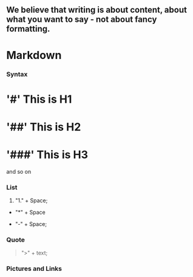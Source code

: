 ## We believe that writing is about content, about what you want to say - not about fancy formatting.

# Markdown

### Syntax

# '#' This is H1
# '##' This is H2
# '###' This is H3

and so on

### List

1. "1." + Space;
*  "*"  + Space
-  "-"  + Space;

### Quote

> ">" + text;

### Pictures and Links


